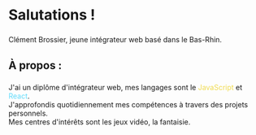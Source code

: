 <h1 align="left">Salutations !</h1>

###

<p align="left">Clément Brossier, jeune intégrateur web basé dans le Bas-Rhin.</p>

###

<h2 align="left">À propos :</h2>

###

<p align="left">J'ai un diplôme d'intégrateur web, mes langages sont le <span style="color: F0DB4F">JavaScript</span> et <span style="color: 61DBFB">React</span>.<br />
                J'approfondis quotidiennement mes compétences à travers des projets personnels.<br />
                Mes centres d'intérêts sont les jeux vidéo, la fantaisie.</p>

